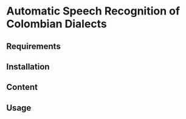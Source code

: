 # Automatic Speech Recognition of Colombian Dialects

## Requirements

## Installation

## Content

## Usage
